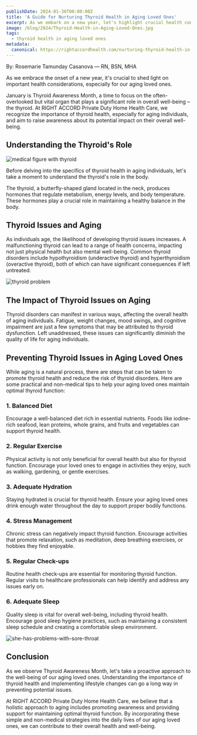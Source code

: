```yaml
---
publishDate: 2024-01-30T00:00:00Z
title: 'A Guide for Nurturing Thyroid Health in Aging Loved Ones'
excerpt: As we embark on a new year, let's highlight crucial health concerns, particularly for our elderly loved ones. January marks Thyroid Awareness Month, spotlighting the often underestimated thyroid's pivotal role in well-being. Join us at RIGHT ACCORD Private Duty Home Health Care as we emphasize the importance of thyroid health for aging individuals and aim to enhance awareness of its profound impact on their overall well-being.
image: /blog/2024/Thyroid-Health-in-Aging-Loved-Ones.jpg  
tags:
  - thyroid health in aging loved ones
metadata:
  canonical: https://rightaccordhealth.com/nurturing-thyroid-health-in-aging-loved-ones
---
```



By: Rosemarie Tamunday Casanova — RN, BSN, MHA


As we embrace the onset of a new year, it's crucial to shed light on important health considerations, especially for our aging loved ones.

January is Thyroid Awareness Month, a time to focus on the often-overlooked but vital organ that plays a significant role in overall well-being – the thyroid. At RIGHT ACCORD Private Duty Home Health Care, we recognize the importance of thyroid health, especially for aging individuals, and aim to raise awareness about its potential impact on their overall well-being.

Understanding the Thyroid's Role
--------------------------------

![medical figure with thyroid](/blog/2024/male-medical-figure-with-sore-throat.jpg)

Before delving into the specifics of thyroid health in aging individuals, let's take a moment to understand the thyroid's role in the body.

The thyroid, a butterfly-shaped gland located in the neck, produces hormones that regulate metabolism, energy levels, and body temperature. These hormones play a crucial role in maintaining a healthy balance in the body.

Thyroid Issues and Aging
------------------------

As individuals age, the likelihood of developing thyroid issues increases. A malfunctioning thyroid can lead to a range of health concerns, impacting not just physical health but also mental well-being. Common thyroid disorders include hypothyroidism (underactive thyroid) and hyperthyroidism (overactive thyroid), both of which can have significant consequences if left untreated.

![thyroid problem](/blog/2024/thyroid-problem.jpg)

The Impact of Thyroid Issues on Aging
-------------------------------------

Thyroid disorders can manifest in various ways, affecting the overall health of aging individuals. Fatigue, weight changes, mood swings, and cognitive impairment are just a few symptoms that may be attributed to thyroid dysfunction. Left unaddressed, these issues can significantly diminish the quality of life for aging individuals.

Preventing Thyroid Issues in Aging Loved Ones
---------------------------------------------

While aging is a natural process, there are steps that can be taken to promote thyroid health and reduce the risk of thyroid disorders. Here are some practical and non-medical tips to help your aging loved ones maintain optimal thyroid function:

### 1\. Balanced Diet

Encourage a well-balanced diet rich in essential nutrients. Foods like iodine-rich seafood, lean proteins, whole grains, and fruits and vegetables can support thyroid health.

### 2\. Regular Exercise

Physical activity is not only beneficial for overall health but also for thyroid function. Encourage your loved ones to engage in activities they enjoy, such as walking, gardening, or gentle exercises.

### 3\. Adequate Hydration

Staying hydrated is crucial for thyroid health. Ensure your aging loved ones drink enough water throughout the day to support proper bodily functions.

### 4\. Stress Management

Chronic stress can negatively impact thyroid function. Encourage activities that promote relaxation, such as meditation, deep breathing exercises, or hobbies they find enjoyable.

### 5\. Regular Check-ups

Routine health check-ups are essential for monitoring thyroid function. Regular visits to healthcare professionals can help identify and address any issues early on.

### 6\. Adequate Sleep

Quality sleep is vital for overall well-being, including thyroid health. Encourage good sleep hygiene practices, such as maintaining a consistent sleep schedule and creating a comfortable sleep environment.

![she-has-problems-with-sore-throat](/blog/2024/she-has-problems-with-sore-throat.jpg)

Conclusion
----------

As we observe Thyroid Awareness Month, let's take a proactive approach to the well-being of our aging loved ones. Understanding the importance of thyroid health and implementing lifestyle changes can go a long way in preventing potential issues.

At RIGHT ACCORD Private Duty Home Health Care, we believe that a holistic approach to aging includes promoting awareness and providing support for maintaining optimal thyroid function. By incorporating these simple and non-medical strategies into the daily lives of our aging loved ones, we can contribute to their overall health and well-being.